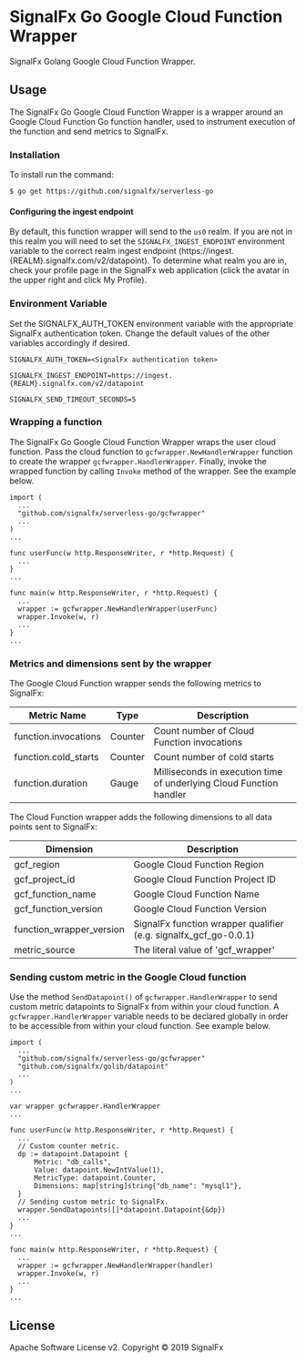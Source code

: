 # SignalFx Go Google Cloud Function Wrapper
SignalFx Golang Google Cloud Function Wrapper.

## Usage
The SignalFx Go Google Cloud Function Wrapper is a wrapper around an Google
Cloud Function Go function handler, used to instrument execution of the function
and send metrics to SignalFx.

### Installation
To install run the command:

`$ go get https://github.com/signalfx/serverless-go`

#### Configuring the ingest endpoint

By default, this function wrapper will send to the `us0` realm. If you are
not in this realm you will need to set the `SIGNALFX_INGEST_ENDPOINT` environment
variable to the correct realm ingest endpoint (https://ingest.{REALM}.signalfx.com/v2/datapoint).
To determine what realm you are in, check your profile page in the SignalFx
web application (click the avatar in the upper right and click My Profile).

### Environment Variable
Set the SIGNALFX_AUTH_TOKEN environment variable with the appropriate SignalFx
authentication token. Change the default values of the other variables
accordingly if desired.

`SIGNALFX_AUTH_TOKEN=<SignalFx authentication token>`

`SIGNALFX_INGEST_ENDPOINT=https://ingest.{REALM}.signalfx.com/v2/datapoint`

`SIGNALFX_SEND_TIMEOUT_SECONDS=5`

### Wrapping a function
The SignalFx Go Google Cloud Function Wrapper wraps the user cloud function.
Pass the cloud function to `gcfwrapper.NewHandlerWrapper` function to create the
wrapper `gcfwrapper.HandlerWrapper`. Finally, invoke the wrapped function by
calling `Invoke` method of the wrapper. See the example below.

```
import (
  ...
  "github.com/signalfx/serverless-go/gcfwrapper"
  ...
)
...

func userFunc(w http.ResponseWriter, r *http.Request) {
  ...  
}
...

func main(w http.ResponseWriter, r *http.Request) {
  ...
  wrapper := gcfwrapper.NewHandlerWrapper(userFunc)
  wrapper.Invoke(w, r)
  ...
}
...
```

### Metrics and dimensions sent by the wrapper
The Google Cloud Function wrapper sends the following metrics to SignalFx:

| Metric Name  | Type | Description |
| ------------- | ------------- | ---|
| function.invocations  | Counter  | Count number of Cloud Function invocations|
| function.cold_starts  | Counter  | Count number of cold starts|
| function.duration  | Gauge  | Milliseconds in execution time of underlying Cloud Function handler|

The Cloud Function wrapper adds the following dimensions to all data points sent to SignalFx:

| Dimension | Description |
| ------------- | ---|
| gcf_region  | Google Cloud Function Region  |
| gcf_project_id | Google Cloud Function Project ID  |
| gcf_function_name  | Google Cloud Function Name |
| gcf_function_version  | Google Cloud Function Version |=
| function_wrapper_version  | SignalFx function wrapper qualifier (e.g. signalfx_gcf_go-0.0.1) |
| metric_source | The literal value of 'gcf_wrapper' |


### Sending custom metric in the Google Cloud function
Use the method `SendDatapoint()` of `gcfwrapper.HandlerWrapper` to send custom metric
datapoints to SignalFx from within your cloud function. A `gcfwrapper.HandlerWrapper`
variable needs to be declared globally in order to be accessible from within
your cloud function. See example below.

```
import (
  ...
  "github.com/signalfx/serverless-go/gcfwrapper"
  "github.com/signalfx/golib/datapoint"
  ...
)
...

var wrapper gcfwrapper.HandlerWrapper
...

func userFunc(w http.ResponseWriter, r *http.Request) {
  ...
  // Custom counter metric.
  dp := datapoint.Datapoint {
      Metric: "db_calls",
      Value: datapoint.NewIntValue(1),
      MetricType: datapoint.Counter,
      Dimensions: map[string]string{"db_name": "mysql1"},
  }
  // Sending custom metric to SignalFx.
  wrapper.SendDatapoints([]*datapoint.Datapoint{&dp})
  ...
}
...

func main(w http.ResponseWriter, r *http.Request) {
  ...
  wrapper := gcfwrapper.NewHandlerWrapper(handler)
  wrapper.Invoke(w, r)
  ...
}
...
```

## License

Apache Software License v2. Copyright © 2019 SignalFx
